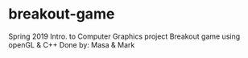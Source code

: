 # breakout-game

Spring 2019
Intro. to Computer Graphics project
Breakout game using openGL & C++
Done by: Masa & Mark
